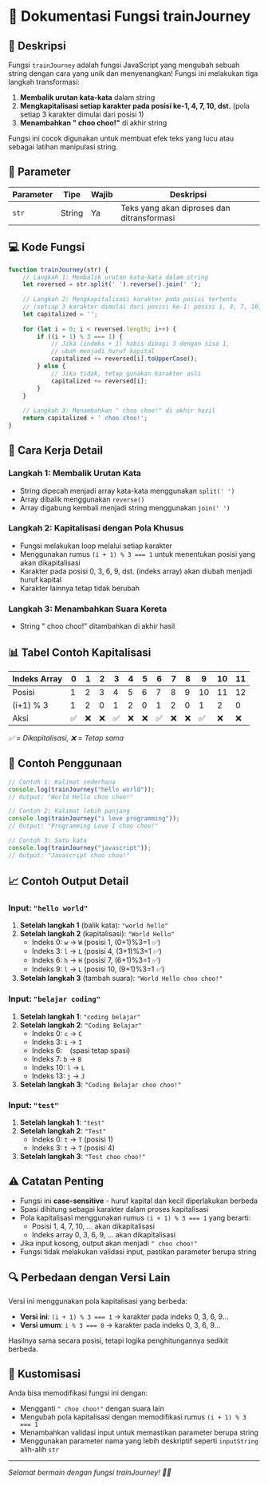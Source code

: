 # 🚂 Dokumentasi Fungsi trainJourney

## 📝 Deskripsi

Fungsi `trainJourney` adalah fungsi JavaScript yang mengubah sebuah string dengan cara yang unik dan menyenangkan! Fungsi ini melakukan tiga langkah transformasi:

1. **Membalik urutan kata-kata** dalam string
2. **Mengkapitalisasi setiap karakter pada posisi ke-1, 4, 7, 10, dst.** (pola setiap 3 karakter dimulai dari posisi 1)
3. **Menambahkan " choo choo!"** di akhir string

Fungsi ini cocok digunakan untuk membuat efek teks yang lucu atau sebagai latihan manipulasi string.

## 🔧 Parameter

| Parameter | Tipe   | Wajib | Deskripsi |
|-----------|--------|-------|-----------|
| `str`     | String | Ya    | Teks yang akan diproses dan ditransformasi |

## 💻 Kode Fungsi

```javascript
function trainJourney(str) {
    // Langkah 1: Membalik urutan kata-kata dalam string
    let reversed = str.split(' ').reverse().join(' ');
    
    // Langkah 2: Mengkapitalisasi karakter pada posisi tertentu
    // (setiap 3 karakter dimulai dari posisi ke-1: posisi 1, 4, 7, 10, ...)
    let capitalized = '';
    
    for (let i = 0; i < reversed.length; i++) {
        if ((i + 1) % 3 === 1) {
            // Jika (indeks + 1) habis dibagi 3 dengan sisa 1, 
            // ubah menjadi huruf kapital
            capitalized += reversed[i].toUpperCase();
        } else {
            // Jika tidak, tetap gunakan karakter asli
            capitalized += reversed[i];
        }
    }
    
    // Langkah 3: Menambahkan " choo choo!" di akhir hasil
    return capitalized + ' choo choo!';
}
```

## 🎯 Cara Kerja Detail

### Langkah 1: Membalik Urutan Kata
- String dipecah menjadi array kata-kata menggunakan `split(' ')`
- Array dibalik menggunakan `reverse()`
- Array digabung kembali menjadi string menggunakan `join(' ')`

### Langkah 2: Kapitalisasi dengan Pola Khusus
- Fungsi melakukan loop melalui setiap karakter
- Menggunakan rumus `(i + 1) % 3 === 1` untuk menentukan posisi yang akan dikapitalisasi
- Karakter pada posisi 0, 3, 6, 9, dst. (indeks array) akan diubah menjadi huruf kapital
- Karakter lainnya tetap tidak berubah

### Langkah 3: Menambahkan Suara Kereta
- String " choo choo!" ditambahkan di akhir hasil

## 📊 Tabel Contoh Kapitalisasi

| Indeks Array | 0 | 1 | 2 | 3 | 4 | 5 | 6 | 7 | 8 | 9 | 10| 11|
|--------------|---|---|---|---|---|---|---|---|---|---|---|---|
| Posisi       | 1 | 2 | 3 | 4 | 5 | 6 | 7 | 8 | 9 |10 |11 |12 |
| (i+1) % 3    | 1 | 2 | 0 | 1 | 2 | 0 | 1 | 2 | 0 | 1 | 2 | 0 |
| Aksi         | ✅ | ❌ | ❌ | ✅ | ❌ | ❌ | ✅ | ❌ | ❌ | ✅ | ❌ | ❌ |

*✅ = Dikapitalisasi, ❌ = Tetap sama*

## 🚀 Contoh Penggunaan

```javascript
// Contoh 1: Kalimat sederhana
console.log(trainJourney("hello world"));
// Output: "World Hello choo choo!"

// Contoh 2: Kalimat lebih panjang
console.log(trainJourney("i love programming"));
// Output: "Programming Love I choo choo!"

// Contoh 3: Satu kata
console.log(trainJourney("javascript"));
// Output: "Javascript choo choo!"
```

## 📈 Contoh Output Detail

### Input: `"hello world"`

1. **Setelah langkah 1** (balik kata): `"world hello"`
2. **Setelah langkah 2** (kapitalisasi): `"World Hello"`
   - Indeks 0: `w` → `W` (posisi 1, (0+1)%3=1 ✅)
   - Indeks 3: `l` → `L` (posisi 4, (3+1)%3=1 ✅)  
   - Indeks 6: `h` → `H` (posisi 7, (6+1)%3=1 ✅)
   - Indeks 9: `l` → `L` (posisi 10, (9+1)%3=1 ✅)
3. **Setelah langkah 3** (tambah suara): `"World Hello choo choo!"`

### Input: `"belajar coding"`

1. **Setelah langkah 1**: `"coding belajar"`
2. **Setelah langkah 2**: `"Coding Belajar"`
   - Indeks 0: `c` → `C`
   - Indeks 3: `i` → `I`
   - Indeks 6: ` ` (spasi tetap spasi)
   - Indeks 7: `b` → `B`
   - Indeks 10: `l` → `L`
   - Indeks 13: `j` → `J`
3. **Setelah langkah 3**: `"Coding Belajar choo choo!"`

### Input: `"test"`

1. **Setelah langkah 1**: `"test"`
2. **Setelah langkah 2**: `"Test"`
   - Indeks 0: `t` → `T` (posisi 1)
   - Indeks 3: `t` → `T` (posisi 4)
3. **Setelah langkah 3**: `"Test choo choo!"`

## ⚠️ Catatan Penting

- Fungsi ini **case-sensitive** - huruf kapital dan kecil diperlakukan berbeda
- Spasi dihitung sebagai karakter dalam proses kapitalisasi
- Pola kapitalisasi menggunakan rumus `(i + 1) % 3 === 1` yang berarti:
  - Posisi 1, 4, 7, 10, ... akan dikapitalisasi
  - Indeks array 0, 3, 6, 9, ... akan dikapitalisasi
- Jika input kosong, output akan menjadi `" choo choo!"`
- Fungsi tidak melakukan validasi input, pastikan parameter berupa string

## 🔍 Perbedaan dengan Versi Lain

Versi ini menggunakan pola kapitalisasi yang berbeda:
- **Versi ini**: `(i + 1) % 3 === 1` → karakter pada indeks 0, 3, 6, 9...
- **Versi umum**: `i % 3 === 0` → karakter pada indeks 0, 3, 6, 9...

Hasilnya sama secara posisi, tetapi logika penghitungannya sedikit berbeda.

## 🎨 Kustomisasi

Anda bisa memodifikasi fungsi ini dengan:
- Mengganti `" choo choo!"` dengan suara lain
- Mengubah pola kapitalisasi dengan memodifikasi rumus `(i + 1) % 3 === 1`
- Menambahkan validasi input untuk memastikan parameter berupa string
- Menggunakan parameter nama yang lebih deskriptif seperti `inputString` alih-alih `str`

---

*Selamat bermain dengan fungsi trainJourney! 🚂💨*

